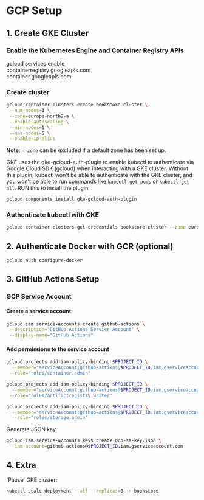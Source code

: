 # GCP Setup

## 1. Create GKE Cluster

### Enable the Kubernetes Engine and Container Registry APIs

gcloud services enable \
 containerregistry.googleapis.com \
 container.googleapis.com

### Create cluster

```sh
gcloud container clusters create bookstore-cluster \
 --num-nodes=3 \
 --zone=europe-north2-a \
 --enable-autoscaling \
 --min-nodes=1 \
 --max-nodes=5 \
 --enable-ip-alias
```

**Note**: `--zone` can be excluded if a default zone has been set up.

GKE uses the gke-gcloud-auth-plugin to enable kubectl to authenticate via Google Cloud SDK (gcloud) when interacting with a GKE cluster. Without this plugin, kubectl won't be able to authenticate with the GKE cluster, and you won't be able to run commands like `kubectl get pods` or `kubectl get all`. RUN this to install the plugin:

```sh
gcloud components install gke-gcloud-auth-plugin
```

### Authenticate kubectl with GKE

```sh
gcloud container clusters get-credentials bookstore-cluster --zone europe-north2-a
```

## 2. Authenticate Docker with GCR (optional)

```sh
gcloud auth configure-docker
```

## 3. GitHub Actions Setup

### GCP Service Account

#### Create a service account:

```sh
gcloud iam service-accounts create github-actions \
 --description="GitHub Actions Service Account" \
 --display-name="GitHub Actions"
```

#### Add permissions to the service account

<!-- Allow deploying & managing Kubernetes workloads: -->

```sh
gcloud projects add-iam-policy-binding $PROJECT_ID \
  --member="serviceAccount:github-actions@$PROJECT_ID.iam.gserviceaccount.com" \
 --role="roles/container.admin"

gcloud projects add-iam-policy-binding $PROJECT_ID \
  --member="serviceAccount:github-actions@$PROJECT_ID.iam.gserviceaccount.com" \
 --role="roles/artifactregistry.writer"

gcloud projects add-iam-policy-binding $PROJECT_ID \
  --member="serviceAccount:github-actions@$PROJECT_ID.iam.gserviceaccount.com" \
  --role="roles/storage.admin"
```

Generate JSON key

```sh
gcloud iam service-accounts keys create gcp-sa-key.json \
 --iam-account=github-actions@$PROJECT_ID.iam.gserviceaccount.com
```

## 4. Extra

'Pause' GKE cluster:

```sh
kubectl scale deployment --all --replicas=0 -n bookstore
```

